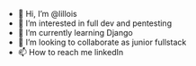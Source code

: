 - 👋 Hi, I’m @lillois
- 👀 I’m interested in full dev and pentesting
- 🌱 I’m currently learning Django
- 💞️ I’m looking to collaborate as junior fullstack
- 📫 How to reach me linkedIn

<!---
lilllois/lilllois is a ✨ special ✨ repository because its `README.md` (this file) appears on your GitHub profile.
You can click the Preview link to take a look at your changes.
--->
